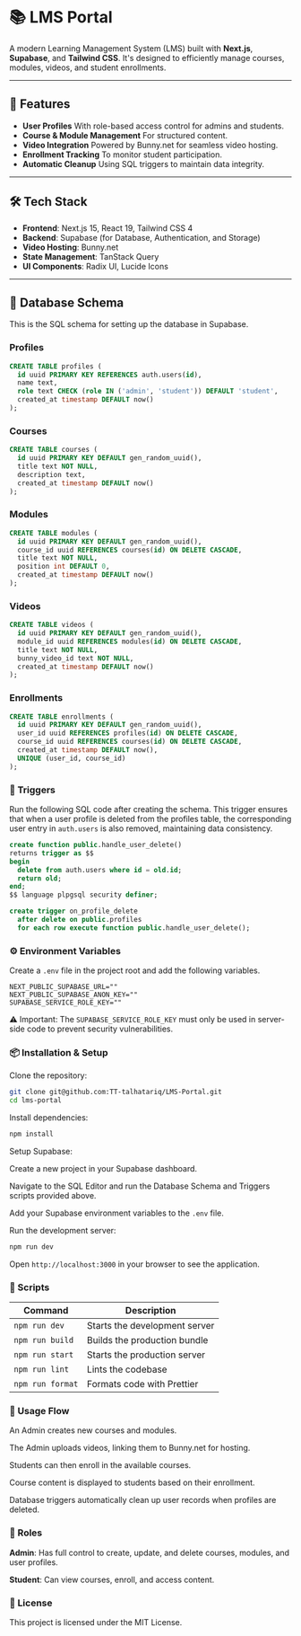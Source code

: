 # 📚 LMS Portal

A modern Learning Management System (LMS) built with **Next.js**, **Supabase**, and **Tailwind CSS**. It's designed to efficiently manage courses, modules, videos, and student enrollments.

---

## 🚀 Features

*   **User Profiles** With role-based access control for admins and students.
*   **Course & Module Management** For structured content.
*   **Video Integration** Powered by Bunny.net for seamless video hosting.
*   **Enrollment Tracking** To monitor student participation.
*   **Automatic Cleanup** Using SQL triggers to maintain data integrity.

---

## 🛠 Tech Stack

*   **Frontend**: Next.js 15, React 19, Tailwind CSS 4
*   **Backend**: Supabase (for Database, Authentication, and Storage)
*   **Video Hosting**: Bunny.net
*   **State Management**: TanStack Query
*   **UI Components**: Radix UI, Lucide Icons

---

## 📂 Database Schema

This is the SQL schema for setting up the database in Supabase.

### Profiles

```sql
CREATE TABLE profiles (
  id uuid PRIMARY KEY REFERENCES auth.users(id),
  name text,
  role text CHECK (role IN ('admin', 'student')) DEFAULT 'student',
  created_at timestamp DEFAULT now()
);
```
### Courses

```sql
CREATE TABLE courses (
  id uuid PRIMARY KEY DEFAULT gen_random_uuid(),
  title text NOT NULL,
  description text,
  created_at timestamp DEFAULT now()
);
```
### Modules

```sql
CREATE TABLE modules (
  id uuid PRIMARY KEY DEFAULT gen_random_uuid(),
  course_id uuid REFERENCES courses(id) ON DELETE CASCADE,
  title text NOT NULL,
  position int DEFAULT 0,
  created_at timestamp DEFAULT now()
);
```
### Videos

```sql
CREATE TABLE videos (
  id uuid PRIMARY KEY DEFAULT gen_random_uuid(),
  module_id uuid REFERENCES modules(id) ON DELETE CASCADE,
  title text NOT NULL,
  bunny_video_id text NOT NULL,
  created_at timestamp DEFAULT now()
);
```
### Enrollments

```sql
CREATE TABLE enrollments (
  id uuid PRIMARY KEY DEFAULT gen_random_uuid(),
  user_id uuid REFERENCES profiles(id) ON DELETE CASCADE,
  course_id uuid REFERENCES courses(id) ON DELETE CASCADE,
  created_at timestamp DEFAULT now(),
  UNIQUE (user_id, course_id)
);
```
### 🔄 Triggers

Run the following SQL code after creating the schema. This trigger ensures that when a user profile is deleted from the profiles table, the corresponding user entry in `auth.users` is also removed, maintaining data consistency.

```sql
create function public.handle_user_delete()
returns trigger as $$
begin
  delete from auth.users where id = old.id;
  return old;
end;
$$ language plpgsql security definer;

create trigger on_profile_delete
  after delete on public.profiles
  for each row execute function public.handle_user_delete();
```

<!-- ##################################################################################################### -->

### ⚙️ Environment Variables

Create a `.env` file in the project root and add the following variables.

```
NEXT_PUBLIC_SUPABASE_URL=""
NEXT_PUBLIC_SUPABASE_ANON_KEY=""
SUPABASE_SERVICE_ROLE_KEY=""
```

⚠️ Important: The `SUPABASE_SERVICE_ROLE_KEY` must only be used in server-side code to prevent security vulnerabilities.

### 📦 Installation & Setup

Clone the repository:

```bash
git clone git@github.com:TT-talhatariq/LMS-Portal.git
cd lms-portal
```

Install dependencies:

```bash
npm install
```

Setup Supabase:

Create a new project in your Supabase dashboard.

Navigate to the SQL Editor and run the Database Schema and Triggers scripts provided above.

Add your Supabase environment variables to the `.env` file.

Run the development server:

```bash
npm run dev
```

Open `http://localhost:3000` in your browser to see the application.

### 📜 Scripts

| Command       | Description                      |
|---------------|----------------------------------|
| `npm run dev`   | Starts the development server    |
| `npm run build` | Builds the production bundle     |
| `npm run start` | Starts the production server     |
| `npm run lint`  | Lints the codebase             |
| `npm run format`| Formats code with Prettier       |


### 📖 Usage Flow

An Admin creates new courses and modules.

The Admin uploads videos, linking them to Bunny.net for hosting.

Students can then enroll in the available courses.

Course content is displayed to students based on their enrollment.

Database triggers automatically clean up user records when profiles are deleted.

### 🔐 Roles

**Admin**: Has full control to create, update, and delete courses, modules, and user profiles.

**Student**: Can view courses, enroll, and access content.

### 📝 License

This project is licensed under the MIT License.
